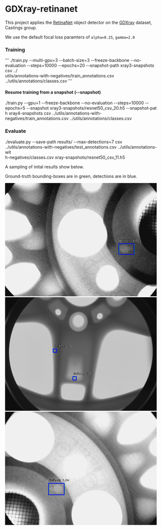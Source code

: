 # GDXray-retinanet

This project applies the [RetinaNet](https://arxiv.org/abs/1708.02002) object detector on the [GDXray](http://dmery.ing.puc.cl/index.php/material/gdxray/) dataset, Castings group.

We use the default focal loss paramters of `alpha=0.25`, `gamma=2.0`

### Training
'''
./train.py --multi-gpu=3 --batch-size=3 --freeze-backbone --no-evaluation --steps=10000 --epochs=20 --snapshot-path xray3-snapshots csv ../\
utils/annotations-with-negatives/train_annotations.csv ../utils/annotations/classes.csv
'''

#### Resume training from a snapshot (--snapshot)
./train.py --gpu=1 --freeze-backbone --no-evaluation --steps=10000 --epochs=5 --snapshot  xray3-snapshots/resnet50_csv_20.h5 --snapshot-pat\
h xray4-snapshots csv ../utils/annotations-with-negatives/train_annotations.csv ../utils/annotations/classes.csv

### Evaluate
./evaluate.py --save-path results/ --max-detections=7 csv ../utils/annotations-with-negatives/test_annotations.csv ../utils/annotations-wit\
h-negatives/classes.csv xray-snapshots/resnet50_csv_11.h5




A sampling of inital results show below. 

Ground-truth bounding-boxes are in green, detections are in blue.

 <img src="keras_retinanet/bin/results/1000.png" alt="Logo Title Text 1" width="500px"/>
 <img src="keras_retinanet/bin/results/1001.png" alt="Logo Title Text 1" width="500px"/>
 <img src="keras_retinanet/bin/results/1002.png" alt="Logo Title Text 1" width="500px"/>

